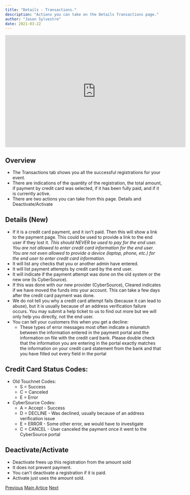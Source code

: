 ```yaml
---
title: "Details - Transactions."
description: "Actions you can take on the Details Transactions page."
author: "Jason Sylvestre"
date: 2021-03-22
---
```


<iframe id="kaltura_player" src="https://cdnapisec.kaltura.com/p/1770401/sp/177040100/embedIframeJs/uiconf_id/29032722/partner_id/1770401?iframeembed=true&playerId=kaltura_player&entry_id=1_mu4wipxb&flashvars[mediaProtocol]=rtmp&amp;flashvars[streamerType]=rtmp&amp;flashvars[streamerUrl]=rtmp://www.kaltura.com:1935&amp;flashvars[rtmpFlavors]=1&amp;flashvars[localizationCode]=en&amp;flashvars[leadWithHTML5]=true&amp;flashvars[sideBarContainer.plugin]=true&amp;flashvars[sideBarContainer.position]=left&amp;flashvars[sideBarContainer.clickToClose]=true&amp;flashvars[chapters.plugin]=true&amp;flashvars[chapters.layout]=vertical&amp;flashvars[chapters.thumbnailRotator]=false&amp;flashvars[streamSelector.plugin]=true&amp;flashvars[EmbedPlayer.SpinnerTarget]=videoHolder&amp;flashvars[dualScreen.plugin]=true&amp;flashvars[Kaltura.addCrossoriginToIframe]=true&amp;&wid=1_r3hp3s3r" width="580" height="360" allowfullscreen webkitallowfullscreen mozAllowFullScreen allow="autoplay *; fullscreen *; encrypted-media *" sandbox="allow-forms allow-same-origin allow-scripts allow-top-navigation allow-pointer-lock allow-popups allow-modals allow-orientation-lock allow-popups-to-escape-sandbox allow-presentation allow-top-navigation-by-user-activation" frameborder="0" title="Kaltura Player"></iframe>

## Overview

- The Transactions tab shows you all the successful registrations for your event.
- There are indications of the quantity of the registration, the total amount, if payment by credit card was selected, if it has been fully paid, and if it is currently active.
- There are two actions you can take from this page. Details and Deactivate/Activate

## Details (New)

- If it is a credit card payment, and it isn't paid. Then this will show a link to the payment page. This could be used to provide a link to the end user if they lost it. _This should NEVER be used to pay for the end user. You are not allowed to enter credit card information for the end user. You are not even allowed to provide a device (laptop, phone, etc.) for the end user to enter credit card information._
- It will list any checks that you or another admin have entered.
- It will list payment attempts by credit card by the end user.
- It will indicate if the payment attempt was done on the old system or the new one (Is CyberSource).
- If this was done with our new provider (CyberSource), Cleared indicates if we have moved the funds into your account. This can take a few days after the credit card payment was done.
- We do not tell you why a credit card attempt fails (because it can lead to abuse), but it is usually because of an address verification failure occurs. You may submit a help ticket to us to find out more but we will only help you directly, not the end user.
- You can tell your customers this when you get a decline:
  - These types of error messages most often indicate a mismatch between the information entered in the payment portal and the information on file with the credit card bank. Please double check that the information you are entering in the portal exactly matches the information on your credit card statement from the bank and that you have filled out every field in the portal

## Credit Card Status Codes:

- Old Touchnet Codes:
  - S = Success
  - C = Canceled
  - E = Error
- CyberSource Codes:
  - A = Accept - Success
  - D = DECLINE - Was declined, usually because of an address verification issue
  - E = ERROR - Some other error, we would have to investigate
  - C = CANCEL - User canceled the payment once it went to the CyberSource portal

## Deactivate/Activate

- Deactivate frees up this registration from the amount sold
- It does not prevent payment.
- You can't deactivate a registration if it is paid.
- Activate just uses the amount sold.

<div class="markdown-nav"><a href="/documentation/registration/coupons" class="btn btn-outline btn-error"> Previous</a> <a href="/documentation/registration/getting-started" class="btn btn-outline btn-error">Main Artice</a> <a href="/documentation/registration/details-checks" class="btn btn-outline btn-error">Next </a></div>
